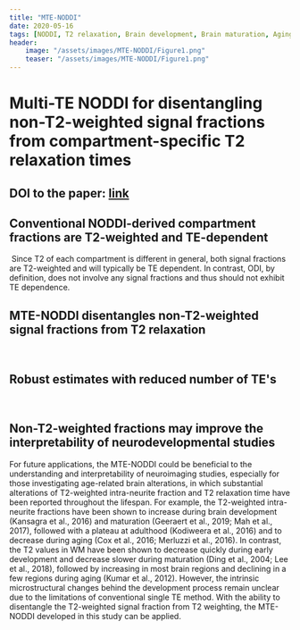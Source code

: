 ```yaml
---
title: "MTE-NODDI"
date: 2020-05-16
tags: [NODDI, T2 relaxation, Brain development, Brain maturation, Aging]
header:
    image: "/assets/images/MTE-NODDI/Figure1.png"
    teaser: "/assets/images/MTE-NODDI/Figure1.png"
---
```


# Multi-TE NODDI for disentangling non-T2-weighted signal fractions from compartment-specific T2 relaxation times

## DOI to the paper: [link](https://doi.org/10.1016/j.neuroimage.2020.116906)

## Conventional NODDI-derived compartment fractions are T2-weighted and TE-dependent

<img src="{{ site.url }}{{ site.baseurl }}/assets/images/MTE-NODDI/Figure2.png" alt="">
Since T2 of each compartment is different in general, both signal fractions are T2-weighted and will typically be TE dependent. In contrast, ODI, by definition, does not involve any signal fractions and thus should not exhibit TE dependence.
 
## MTE-NODDI disentangles non-T2-weighted signal fractions from T2 relaxation
<img src="{{ site.url }}{{ site.baseurl }}/assets/images/MTE-NODDI/Figure3.png" alt="">

<img src="{{ site.url }}{{ site.baseurl }}/assets/images/MTE-NODDI/Figure4.png" alt="">

## Robust estimates with reduced number of TE's 

<img src="{{ site.url }}{{ site.baseurl }}/assets/images/MTE-NODDI/Figure6.png" alt="">

<img src="{{ site.url }}{{ site.baseurl }}/assets/images/MTE-NODDI/Figure7.png" alt="">

## Non-T2-weighted fractions may improve the interpretability of neurodevelopmental studies

For future applications, the MTE-NODDI could be beneficial to the understanding and interpretability of neuroimaging studies, especially for those investigating age-related brain alterations, in which substantial alterations of T2-weighted intra-neurite fraction and T2 relaxation time have been reported throughout the lifespan. For example, the T2-weighted intra-neurite fractions have been shown to increase during brain development (Kansagra et al., 2016) and maturation (Geeraert et al., 2019; Mah et al., 2017), followed with a plateau at adulthood (Kodiweera et al., 2016) and to decrease during aging (Cox et al., 2016; Merluzzi et al., 2016). In contrast, the T2 values in WM have been shown to decrease quickly during early development and decrease slower during maturation (Ding et al., 2004; Lee et al., 2018), followed by increasing in most brain regions and declining in a few regions during aging (Kumar et al., 2012). However, the intrinsic microstructural changes behind the development process remain unclear due to the limitations of conventional single TE method. With the ability to disentangle the T2-weighted signal fraction from T2 weighting, the MTE-NODDI developed in this study can be applied.